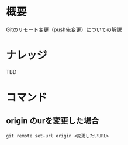 # 概要
Gitのリモート変更（push先変更）についての解説

# ナレッジ
TBD

# コマンド

## origin のurを変更した場合
```git
git remote set-url origin <変更したいURL>
```
